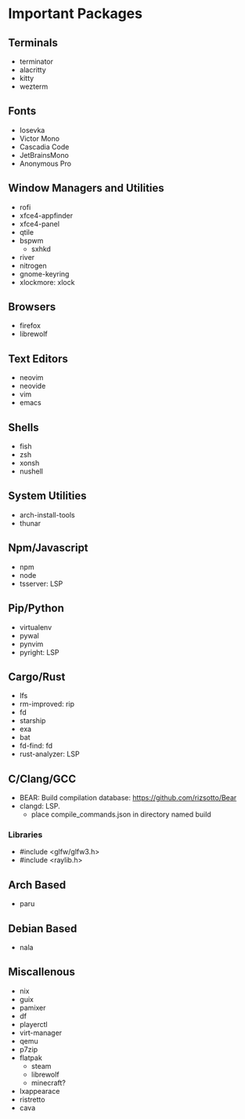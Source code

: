 # Important Packages

## Terminals

- terminator
- alacritty
- kitty
- wezterm

## Fonts

- Iosevka
- Victor Mono
- Cascadia Code
- JetBrainsMono
- Anonymous Pro

## Window Managers and Utilities

- rofi
- xfce4-appfinder
- xfce4-panel
- qtile
- bspwm
  - sxhkd
- river
- nitrogen
- gnome-keyring
- xlockmore: xlock

## Browsers

- firefox
- librewolf


## Text Editors

- neovim
- neovide
- vim
- emacs

## Shells

- fish
- zsh
- xonsh
- nushell

## System Utilities

- arch-install-tools
- thunar

## Npm/Javascript

- npm
- node
- tsserver: LSP

## Pip/Python

- virtualenv
- pywal
- pynvim
- pyright: LSP

## Cargo/Rust

- lfs
- rm-improved: rip
- fd
- starship
- exa
- bat
- fd-find: fd
- rust-analyzer: LSP

## C/Clang/GCC

- BEAR: Build compilation database: https://github.com/rizsotto/Bear
- clangd: LSP.
  - place compile_commands.json in directory named build

### Libraries
- #include <glfw/glfw3.h>
- #include <raylib.h>

## Arch Based

- paru

## Debian Based

- nala


## Miscallenous

- nix
- guix
- pamixer
- df
- playerctl
- virt-manager
- qemu
- p7zip
- flatpak
  - steam
  - librewolf
  - minecraft?
- lxappearace
- ristretto
- cava
